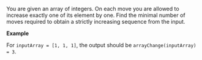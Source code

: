 You are given an array of integers. On each move you are allowed to increase exactly one of its element by one. Find the minimal number of moves required to obtain a strictly increasing sequence from the input.

**Example**

For `inputArray = [1, 1, 1]`, the output should be
`arrayChange(inputArray) = 3`.

